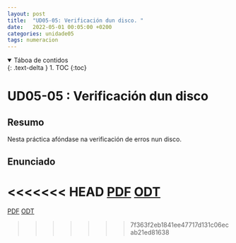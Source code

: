 ```yaml
---
layout: post
title:  "UD05-05: Verificación dun disco. "
date:   2022-05-01 00:05:00 +0200
categories: unidade05
tags: numeracion 
---
```


<details open markdown="block">
  <summary>
    Táboa de contidos
  </summary>
  {: .text-delta }
1. TOC
{:toc}
</details>

# UD05-05 : Verificación dun disco


## Resumo 
Nesta práctica afóndase na verificación de erros nun disco.

## Enunciado 
<<<<<<< HEAD
[PDF]({{site.baseurl}}/unidade05/t05-check-disk.pdf)
[ODT]({{site.baseurl}}/unidade05/t05-check-disk.odt)
=======
[PDF]({{site.baseurl}}/unidade05/05-check-disk-linux/t05-check-disk-alumno.pdf)
[ODT]({{site.baseurl}}unidade05/05-check-disk-linux/t05-check-disk-alumno.odt)
>>>>>>> 7f363f2eb1841ee47717d131c06ecab21ed81638

 

